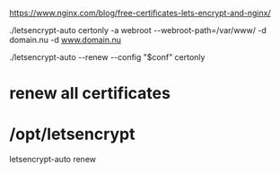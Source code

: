 https://www.nginx.com/blog/free-certificates-lets-encrypt-and-nginx/

./letsencrypt-auto certonly -a webroot --webroot-path=/var/www/ -d domain.nu -d www.domain.nu

./letsencrypt-auto --renew --config "$conf" certonly

# renew all certificates
# /opt/letsencrypt
letsencrypt-auto renew
